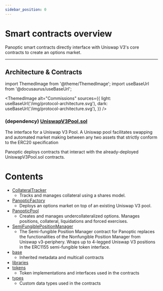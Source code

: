 ```yaml
---
sidebar_position: 0
---
```

# Smart contracts overview
Panoptic smart contracts directly interface with Uniswap V3's core contracts to create an options market.

---

## Architecture & Contracts

import ThemedImage from '@theme/ThemedImage';
import useBaseUrl from '@docusaurus/useBaseUrl';

<ThemedImage
  alt="Commissions"
  sources={{
    light: useBaseUrl('/img/protocol-architecture.svg'),
    dark: useBaseUrl('/img/protocol-architecture.svg'),
  }}
/>




### (dependency) [UniswapV3Pool.sol](https://docs.uniswap.org/protocol/reference/core/UniswapV3Pool)
The interface for a Uniswap V3 Pool. A Uniswap pool facilitates swapping and automated market making between any two assets that strictly conform to the ERC20 specification

Panoptic deploys contracts that interact with the already-deployed UniswapV3Pool.sol contracts.

# Contents
- [CollateralTracker](/docs/developers/contract.CollateralTracker)
  - Tracks and manages collateral using a shares model.
- [PanopticFactory](/docs/developers/contract.PanopticFactory)
  - Deploys an options market on top of an existing Uniswap V3 pool. 
- [PanopticPool](/docs/developers/contract.PanopticPool)
  - Creates and manages undercollateralized options. Manages positions, collateral, liquidations and forced exercises.
- [SemiFungiblePositionManager](/docs/developers/contract.SemiFungiblePositionManager)
  - The Semi-fungible Position Manager contract for Panoptic replaces the functionalities of the Nonfungible Position Manager from Uniswap v3-periphery. Wraps up to 4-legged Uniswap V3 positions in the ERC1155 semi-fungible token interface.
- [base](/docs/developers/base/abstract.Multicall)
  - Inherited metadata and multicall contracts
- [libraries](/docs/developers/libraries/library.CallbackLib)
- [tokens](/docs/developers/tokens/interfaces/interface.IERC20Partial)
  - Token implementations and interfaces used in the contracts
- [types](/docs/developers/types/library.LeftRightLibrary)
  - Custom data types used in the contracts


